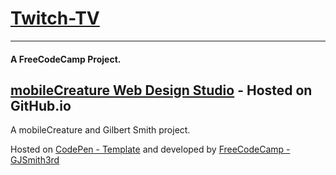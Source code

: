# [Twitch-TV](http://s.codepen.io/GJSmith3rd/debug/qZWMoR/)
--------------------------------
#### A FreeCodeCamp Project.

[mobileCreature Web Design Studio](http://mobilecreature.github.io/) - Hosted on GitHub.io
--------------------------------
A mobileCreature and Gilbert Smith project.

Hosted on [CodePen - Template](http://codepen.io/GJSmith3rd) and developed by [FreeCodeCamp - GJSmith3rd](http://freecodecamp.com/gjsmith3rd)


